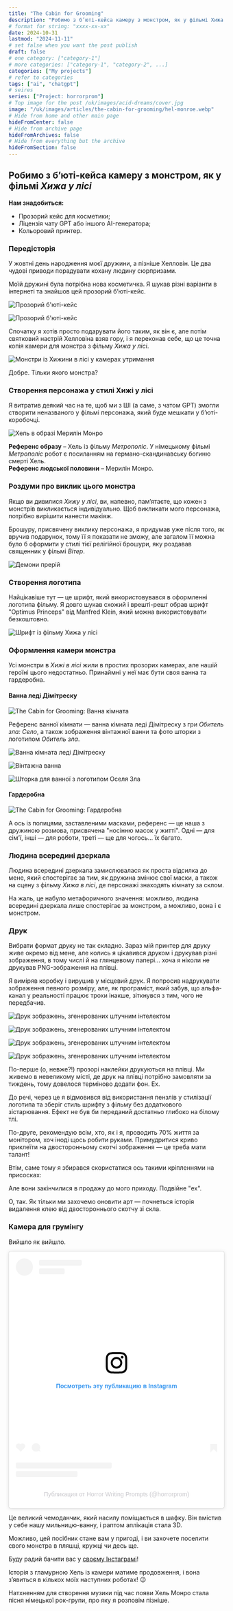 ```yaml
---
title: "The Cabin for Grooming"
description: "Робимо з б’юті-кейса камеру з монстром, як у фільмі Хижа у лісі"
# format for string: "xxxx-xx-xx"
date: 2024-10-31
lastmod: "2024-11-11"
# set false when you want the post publish
draft: false
# one category: ["category-1"]
# more categories: ["category-1", "category-2", ...]
categories: ["My projects"]
# refer to categories
tags: ["ai", "chatgpt"]
# seires
series: ["Project: horrorprom"]
# Top image for the post /uk/images/acid-dreams/cover.jpg
image: "/uk/images/articles/the-cabin-for-grooming/hel-monroe.webp"
# Hide from home and other main page
hideFromCenter: false
# Hide from archive page
hideFromArchives: false
# Hide from everything but the archive
hideFromSection: false
---
```

## Робимо з б’юті-кейса камеру з монстром, як у фільмі *Хижа у лісі*

**Нам знадобиться:**

* Прозорий кейс для косметики;  
* Ліцензія чату GPT або іншого AI-генератора;  
* Кольоровий принтер.

### Передісторія

У жовтні день народження моєї дружини, а пізніше Хелловін. Це два чудові приводи порадувати кохану людину сюрпризами.

Моїй дружині була потрібна нова косметичка. Я шукав різні варіанти в інтернеті та знайшов цей прозорий б’юті-кейс.

<div class="t_center castration cover p_relative atcScreen">
	<p>
		<img src="/uk/images/articles/the-cabin-for-grooming/transparent-cosmetic-case1.jpg" alt="Прозорий б'юті-кейс" />
	</p>
	<p>
		<img src="/uk/images/articles/the-cabin-for-grooming/transparent-cosmetic-case2.jpg" alt="Прозорий б'юті-кейс" />
	</p>
</div>

Спочатку я хотів просто подарувати його таким, як він є, але потім святковий настрій Хелловіна взяв гору, і я переконав себе, що це точна копія камери для монстра з фільму *Хижа у лісі*.

<div class="t_center castration cover p_relative atcScreen">
	<p>
		<img src="/uk/images/articles/the-cabin-for-grooming/monsters-cabin-from-cabin-in-the-woods.jpg" alt="Монстри із Хижини в лісі у камерах утримання" />
	</p>
</div>

<p class="t_center">Добре. Тільки якого монстра?</p>

### Створення персонажа у стилі Хижі у лісі

Я витратив деякий час на те, щоб ми з ШІ (а саме, з чатом GPT) змогли створити неназваного у фільмі персонажа, який буде мешкати у б’юті-коробочці.

<div class="t_center castration cover p_relative atcScreen">
	<p>
		<img src="/uk/images/articles/the-cabin-for-grooming/hel-monroe.webp" alt="Хель в образі Мерилін Монро" />
	</p>
</div>

**Референс образу** – Хель із фільму *Метрополіс*. У німецькому фільмі *Метрополіс* робот є посиланням на германо-скандинавську богиню смерті Хель.  
**Референс людської половини** – Мерилін Монро.

### Роздуми про виклик цього монстра

Якщо ви дивилися *Хижу у лісі*, ви, напевно, пам’ятаєте, що кожен з монстрів викликається індивідуально. Щоб викликати мого персонажа, потрібно вирішити нанести макіяж.

Брошуру, присвячену виклику персонажа, я придумав уже після того, як вручив подарунок, тому її я показати не зможу, але загалом її можна було б оформити у стилі тієї релігійної брошури, яку роздавав священник у фільмі *Вітер*.

<div class="t_center castration cover p_relative atcScreen">
	<p>
		<img src="/uk/images/articles/the-cabin-for-grooming/demons-of-the-prairie.jpg" alt="Демони прерій" />
	</p>
</div>

### Створення логотипа

Найцікавіше тут — це шрифт, який використовувався в оформленні логотипа фільму. Я довго шукав схожий і врешті-решт обрав шрифт "Optimus Princeps" від Manfred Klein, який можна використовувати безкоштовно.

<div class="t_center castration cover p_relative atcScreen">
	<p>
		<img src="/uk/images/articles/the-cabin-for-grooming/the-cabin-for-grooming-logo.jpg" alt="Шрифт із фільму Хижа у лісі" />
	</p>
</div>

### Оформлення камери монстра

Усі монстри в *Хижі в лісі* жили в простих прозорих камерах, але нашій героїні цього недостатньо. Принаймні у неї має бути своя ванна та гардеробна.

#### Ванна леді Дімітреску

<div class="t_center castration cover p_relative atcScreen">
	<p>
		<img src="/uk/images/articles/the-cabin-for-grooming/the-cabin-for-grooming-bathroom.webp" alt="The Cabin for Grooming: Ванна кімната" />
	</p>
</div>

Референс ванної кімнати — ванна кімната леді Дімітреску з гри *Обитель зла: Село*, а також зображення вінтажної ванни та фото шторки з логотипом *Обитель зла*.

<div class="t_center castration cover p_relative atcScreen">
	<p>
		<img src="/uk/images/articles/the-cabin-for-grooming/lady-dimitrescus-bathroom.jpg" alt="Ванна кімната леді Дімітреску" />
	</p>
	<p>
		<img src="/uk/images/articles/the-cabin-for-grooming/bathroom-1.jpg" alt="Вінтажна ванна" />
	</p>
	<p>
		<img src="/uk/images/articles/the-cabin-for-grooming/bathroom-2.jpg" alt="Шторка для ванної з логотипом Оселя Зла" />
	</p>
</div>

#### Гардеробна

<div class="t_center castration cover p_relative atcScreen">
	<p>
		<img src="/uk/images/articles/the-cabin-for-grooming/the-cabin-for-grooming-dressing-room.webp" alt="The Cabin for Grooming: Гардеробна" />
	</p>
</div>

А ось із полицями, заставленими масками, референс — це наша з дружиною розмова, присвячена "носінню масок у житті". Одні — для сім'ї, інші — для роботи, треті — ще для чогось… їх багато.

### Людина всередині дзеркала

Людина всередині дзеркала замислювалася як проста відсилка до мене, який спостерігає за тим, як дружина змінює свої маски, а також на сцену з фільму *Хижа в лісі*, де персонажі знаходять кімнату за склом.

На жаль, це набуло метафоричного значення: можливо, людина всередині дзеркала лише спостерігає за монстром, а можливо, вона і є монстром.

### Друк

Вибрати формат друку не так складно. Зараз мій принтер для друку живе окремо від мене, але колись я цікавився друком і друкував різні зображення, в тому числі й на глянцевому папері... хоча я ніколи не друкував PNG-зображення на плівці.

Я виміряв коробку і вирушив у місцевий друк. Я попросив надрукувати зображення певного розміру, але, як програміст, який забув, що альфа-канал у реальності працює трохи інакше, зіткнувся з тим, чого не передбачив.

<div class="t_center castration cover p_relative atcScreen">
	<p>
		<img src="/uk/images/articles/the-cabin-for-grooming/printing-1.jpg" alt="Друк зображень, згенерованих штучним інтелектом" />
	</p>
	<p>
		<img src="/uk/images/articles/the-cabin-for-grooming/printing-2.jpg" alt="Друк зображень, згенерованих штучним інтелектом" />
	</p>
	<p>
		<img src="/uk/images/articles/the-cabin-for-grooming/printing-3.jpg" alt="Друк зображень, згенерованих штучним інтелектом" />
	</p>
		<img src="/uk/images/articles/the-cabin-for-grooming/printing-4.jpg" alt="Друк зображень, згенерованих штучним інтелектом" />
	</p>
</div>

По-перше (о, невже?\!) прозорі наклейки друкуються на плівці. Ми живемо в невеликому місті, де друк на плівці потрібно замовляти за тиждень, тому довелося терміново додати фон. Ех.

До речі, через це я відмовився від використання пензлів у стилізації логотипа та зберіг стиль шрифту з фільму без додаткового зістарювання. Ефект не був би переданий достатньо глибоко на білому тлі.

По-друге, рекомендую всім, хто, як і я, проводить 70% життя за монітором, хоч іноді щось робити руками. Примудритися криво приклеїти на двосторонньому скотчі зображення — це треба мати талант\!

Втім, саме тому я збирався скористатися ось такими кріпленнями на присосках:

Але вони закінчилися в продажу до мого приходу. Подвійне "ех".

О, так. Як тільки ми захочемо оновити арт — почнеться історія видалення клею від двостороннього скотчу зі скла.

### Камера для грумінгу

<div class="t_center castration cover p_relative atcScreen">
	<p>Вийшло як вийшло.</p>
	<blockquote class="instagram-media" data-instgrm-captioned data-instgrm-permalink="https://www.instagram.com/reel/DBz9Kt8qTzL/?utm_source=ig_embed&amp;utm_campaign=loading" data-instgrm-version="14" style=" background:#FFF; border:0; border-radius:3px; box-shadow:0 0 1px 0 rgba(0,0,0,0.5),0 1px 10px 0 rgba(0,0,0,0.15); margin: auto; max-width:540px; min-width:326px; padding:0; width:99.375%; width:-webkit-calc(100% - 2px); width:calc(100% - 2px);"><div style="padding:16px;"> <a href="https://www.instagram.com/reel/DBz9Kt8qTzL/?utm_source=ig_embed&amp;utm_campaign=loading" style=" background:#FFFFFF; line-height:0; padding:0 0; text-align:center; text-decoration:none; width:100%;" target="_blank"> <div style=" display: flex; flex-direction: row; align-items: center;"> <div style="background-color: #F4F4F4; border-radius: 50%; flex-grow: 0; height: 40px; margin-right: 14px; width: 40px;"></div> <div style="display: flex; flex-direction: column; flex-grow: 1; justify-content: center;"> <div style=" background-color: #F4F4F4; border-radius: 4px; flex-grow: 0; height: 14px; margin-bottom: 6px; width: 100px;"></div> <div style=" background-color: #F4F4F4; border-radius: 4px; flex-grow: 0; height: 14px; width: 60px;"></div></div></div><div style="padding: 19% 0;"></div> <div style="display:block; height:50px; margin:0 auto 12px; width:50px;"><svg width="50px" height="50px" viewBox="0 0 60 60" version="1.1" xmlns="https://www.w3.org/2000/svg" xmlns:xlink="https://www.w3.org/1999/xlink"><g stroke="none" stroke-width="1" fill="none" fill-rule="evenodd"><g transform="translate(-511.000000, -20.000000)" fill="#000000"><g><path d="M556.869,30.41 C554.814,30.41 553.148,32.076 553.148,34.131 C553.148,36.186 554.814,37.852 556.869,37.852 C558.924,37.852 560.59,36.186 560.59,34.131 C560.59,32.076 558.924,30.41 556.869,30.41 M541,60.657 C535.114,60.657 530.342,55.887 530.342,50 C530.342,44.114 535.114,39.342 541,39.342 C546.887,39.342 551.658,44.114 551.658,50 C551.658,55.887 546.887,60.657 541,60.657 M541,33.886 C532.1,33.886 524.886,41.1 524.886,50 C524.886,58.899 532.1,66.113 541,66.113 C549.9,66.113 557.115,58.899 557.115,50 C557.115,41.1 549.9,33.886 541,33.886 M565.378,62.101 C565.244,65.022 564.756,66.606 564.346,67.663 C563.803,69.06 563.154,70.057 562.106,71.106 C561.058,72.155 560.06,72.803 558.662,73.347 C557.607,73.757 556.021,74.244 553.102,74.378 C549.944,74.521 548.997,74.552 541,74.552 C533.003,74.552 532.056,74.521 528.898,74.378 C525.979,74.244 524.393,73.757 523.338,73.347 C521.94,72.803 520.942,72.155 519.894,71.106 C518.846,70.057 518.197,69.06 517.654,67.663 C517.244,66.606 516.755,65.022 516.623,62.101 C516.479,58.943 516.448,57.996 516.448,50 C516.448,42.003 516.479,41.056 516.623,37.899 C516.755,34.978 517.244,33.391 517.654,32.338 C518.197,30.938 518.846,29.942 519.894,28.894 C520.942,27.846 521.94,27.196 523.338,26.654 C524.393,26.244 525.979,25.756 528.898,25.623 C532.057,25.479 533.004,25.448 541,25.448 C548.997,25.448 549.943,25.479 553.102,25.623 C556.021,25.756 557.607,26.244 558.662,26.654 C560.06,27.196 561.058,27.846 562.106,28.894 C563.154,29.942 563.803,30.938 564.346,32.338 C564.756,33.391 565.244,34.978 565.378,37.899 C565.522,41.056 565.552,42.003 565.552,50 C565.552,57.996 565.522,58.943 565.378,62.101 M570.82,37.631 C570.674,34.438 570.167,32.258 569.425,30.349 C568.659,28.377 567.633,26.702 565.965,25.035 C564.297,23.368 562.623,22.342 560.652,21.575 C558.743,20.834 556.562,20.326 553.369,20.18 C550.169,20.033 549.148,20 541,20 C532.853,20 531.831,20.033 528.631,20.18 C525.438,20.326 523.257,20.834 521.349,21.575 C519.376,22.342 517.703,23.368 516.035,25.035 C514.368,26.702 513.342,28.377 512.574,30.349 C511.834,32.258 511.326,34.438 511.181,37.631 C511.035,40.831 511,41.851 511,50 C511,58.147 511.035,59.17 511.181,62.369 C511.326,65.562 511.834,67.743 512.574,69.651 C513.342,71.625 514.368,73.296 516.035,74.965 C517.703,76.634 519.376,77.658 521.349,78.425 C523.257,79.167 525.438,79.673 528.631,79.82 C531.831,79.965 532.853,80.001 541,80.001 C549.148,80.001 550.169,79.965 553.369,79.82 C556.562,79.673 558.743,79.167 560.652,78.425 C562.623,77.658 564.297,76.634 565.965,74.965 C567.633,73.296 568.659,71.625 569.425,69.651 C570.167,67.743 570.674,65.562 570.82,62.369 C570.966,59.17 571,58.147 571,50 C571,41.851 570.966,40.831 570.82,37.631"></path></g></g></g></svg></div><div style="padding-top: 8px;"> <div style=" color:#3897f0; font-family:Arial,sans-serif; font-size:14px; font-style:normal; font-weight:550; line-height:18px;">Посмотреть эту публикацию в Instagram</div></div><div style="padding: 12.5% 0;"></div> <div style="display: flex; flex-direction: row; margin-bottom: 14px; align-items: center;"><div> <div style="background-color: #F4F4F4; border-radius: 50%; height: 12.5px; width: 12.5px; transform: translateX(0px) translateY(7px);"></div> <div style="background-color: #F4F4F4; height: 12.5px; transform: rotate(-45deg) translateX(3px) translateY(1px); width: 12.5px; flex-grow: 0; margin-right: 14px; margin-left: 2px;"></div> <div style="background-color: #F4F4F4; border-radius: 50%; height: 12.5px; width: 12.5px; transform: translateX(9px) translateY(-18px);"></div></div><div style="margin-left: 8px;"> <div style=" background-color: #F4F4F4; border-radius: 50%; flex-grow: 0; height: 20px; width: 20px;"></div> <div style=" width: 0; height: 0; border-top: 2px solid transparent; border-left: 6px solid #f4f4f4; border-bottom: 2px solid transparent; transform: translateX(16px) translateY(-4px) rotate(30deg)"></div></div><div style="margin-left: auto;"> <div style=" width: 0px; border-top: 8px solid #F4F4F4; border-right: 8px solid transparent; transform: translateY(16px);"></div> <div style=" background-color: #F4F4F4; flex-grow: 0; height: 12px; width: 16px; transform: translateY(-4px);"></div> <div style=" width: 0; height: 0; border-top: 8px solid #F4F4F4; border-left: 8px solid transparent; transform: translateY(-4px) translateX(8px);"></div></div></div> <div style="display: flex; flex-direction: column; flex-grow: 1; justify-content: center; margin-bottom: 24px;"> <div style=" background-color: #F4F4F4; border-radius: 4px; flex-grow: 0; height: 14px; margin-bottom: 6px; width: 224px;"></div> <div style=" background-color: #F4F4F4; border-radius: 4px; flex-grow: 0; height: 14px; width: 144px;"></div></div></a><p style=" color:#c9c8cd; font-family:Arial,sans-serif; font-size:14px; line-height:17px; margin-bottom:0; margin-top:8px; overflow:hidden; padding:8px 0 7px; text-align:center; text-overflow:ellipsis; white-space:nowrap;"><a href="https://www.instagram.com/reel/DBz9Kt8qTzL/?utm_source=ig_embed&amp;utm_campaign=loading" style=" color:#c9c8cd; font-family:Arial,sans-serif; font-size:14px; font-style:normal; font-weight:normal; line-height:17px; text-decoration:none;" target="_blank">Публикация от Horror Writing Prompts (@horrorprom)</a></p></div></blockquote>
	<script async src="//www.instagram.com/embed.js"></script>
</div>

Це великий чемоданчик, який насилу поміщається в шафку. Він вмістив у себе нашу мильницю-ванну, і раптом аплікація стала 3D.

Можливо, цей посібник стане вам у пригоді, і ви захочете поселити свого монстра в пляшці, кружці чи десь ще.

Буду радий бачити вас у <a href="" target="_blank">своєму <a href="" target="_blank">Інстаграмі</a>\!

Історія з гламурною Хель із камери матиме продовження, і вона з’явиться в кількох моїх наступних роботах\! 😉

Натхненням для створення музики під час появи Хель Монро стала пісня німецької рок-групи, про яку я розповім пізніше.
<!--more-->